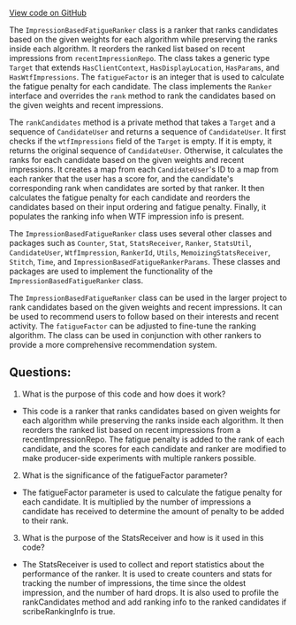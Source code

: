 [View code on GitHub](https://github.com/misbahsy/the-algorithm/follow-recommendations-service/common/src/main/scala/com/twitter/follow_recommendations/common/rankers/fatigue_ranker/ImpressionBasedFatigueRanker.scala)

The `ImpressionBasedFatigueRanker` class is a ranker that ranks candidates based on the given weights for each algorithm while preserving the ranks inside each algorithm. It reorders the ranked list based on recent impressions from `recentImpressionRepo`. The class takes a generic type `Target` that extends `HasClientContext`, `HasDisplayLocation`, `HasParams`, and `HasWtfImpressions`. The `fatigueFactor` is an integer that is used to calculate the fatigue penalty for each candidate. The class implements the `Ranker` interface and overrides the `rank` method to rank the candidates based on the given weights and recent impressions. 

The `rankCandidates` method is a private method that takes a `Target` and a sequence of `CandidateUser` and returns a sequence of `CandidateUser`. It first checks if the `wtfImpressions` field of the `Target` is empty. If it is empty, it returns the original sequence of `CandidateUser`. Otherwise, it calculates the ranks for each candidate based on the given weights and recent impressions. It creates a map from each `CandidateUser`'s ID to a map from each ranker that the user has a score for, and the candidate's corresponding rank when candidates are sorted by that ranker. It then calculates the fatigue penalty for each candidate and reorders the candidates based on their input ordering and fatigue penalty. Finally, it populates the ranking info when WTF impression info is present.

The `ImpressionBasedFatigueRanker` class uses several other classes and packages such as `Counter`, `Stat`, `StatsReceiver`, `Ranker`, `StatsUtil`, `CandidateUser`, `WtfImpression`, `RankerId`, `Utils`, `MemoizingStatsReceiver`, `Stitch`, `Time`, and `ImpressionBasedFatigueRankerParams`. These classes and packages are used to implement the functionality of the `ImpressionBasedFatigueRanker` class. 

The `ImpressionBasedFatigueRanker` class can be used in the larger project to rank candidates based on the given weights and recent impressions. It can be used to recommend users to follow based on their interests and recent activity. The `fatigueFactor` can be adjusted to fine-tune the ranking algorithm. The class can be used in conjunction with other rankers to provide a more comprehensive recommendation system.
## Questions: 
 1. What is the purpose of this code and how does it work?
- This code is a ranker that ranks candidates based on given weights for each algorithm while preserving the ranks inside each algorithm. It then reorders the ranked list based on recent impressions from a recentImpressionRepo. The fatigue penalty is added to the rank of each candidate, and the scores for each candidate and ranker are modified to make producer-side experiments with multiple rankers possible.
2. What is the significance of the fatigueFactor parameter?
- The fatigueFactor parameter is used to calculate the fatigue penalty for each candidate. It is multiplied by the number of impressions a candidate has received to determine the amount of penalty to be added to their rank.
3. What is the purpose of the StatsReceiver and how is it used in this code?
- The StatsReceiver is used to collect and report statistics about the performance of the ranker. It is used to create counters and stats for tracking the number of impressions, the time since the oldest impression, and the number of hard drops. It is also used to profile the rankCandidates method and add ranking info to the ranked candidates if scribeRankingInfo is true.